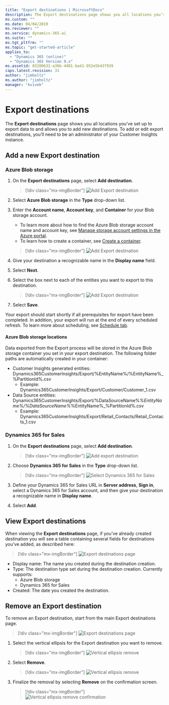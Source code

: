 ```yaml
---
title: "Export destinations | MicrosoftDocs"
description: The Export destinations page shows you all locations you’ve set up to export data to and allows you to add new destinations.
ms.custom: ""
ms.date: 04/04/2019
ms.reviewer: ""
ms.service: dynamics-365-ai
ms.suite: ""
ms.tgt_pltfrm: ""
ms.topic: "get-started-article"
applies_to: 
  - "Dynamics 365 (online)"
  - "Dynamics 365 Version 9.x"
ms.assetid: 83200632-a36b-4401-ba41-952e5b43f939
caps.latest.revision: 31
author: "jimholtz"
ms.author: "jimholtz"
manager: "kvivek"
---
```

# Export destinations

The **Export destinations** page shows you all locations you’ve set up to export data to and allows you to add new destinations. To add or edit export destinations, you’ll need to be an administrator of your Customer Insights instance.

## Add a new Export destination

### Azure Blob storage

1. On the **Export destinations** page, select **Add destination**.

   > [!div class="mx-imgBorder"] 
   > ![](media/add-export-destination.png "Add Export destination")

2. Select **Azure Blob storage** in the **Type** drop-down list.

3. Enter the **Account name**, **Account key**, and **Container** for your Blob storage account.
    - To learn more about how to find the Azure Blob storage account name and account key, see [Manage storage account settings in the Azure portal](https://docs.microsoft.com/en-us/azure/storage/common/storage-account-manage).
    - To learn how to create a container, see [Create a container](https://docs.microsoft.com/en-us/azure/storage/blobs/storage-quickstart-blobs-portal#create-a-container).

    > [!div class="mx-imgBorder"] 
    > ![](media/export-destinations-azure-blob.png "Add Export destination")

4. Give your destination a recognizable name in the **Display name** field.

5. Select **Next**.

6. Select the box next to each of the entities you want to export to this destination.

   > [!div class="mx-imgBorder"] 
   > ![](media/export-destinations-azure-blob-entities.png "Add Export destination")

7. Select **Save**.

Your export should start shortly if all prerequisites for export have been completed.  In addition, your export will run at the end of every scheduled refresh.  To learn more about scheduling, see [Schedule tab](https://docs.microsoft.com/en-us/dynamics365/ai/customer-insights/pm-settings#schedule-tab).

#### Azure Blob storage locations


<!--Note from editor: Is "set" correct in the next sentence, or should it be "set up"? -->

Data exported from the Export process will be stored in the Azure Blob storage container you set in your export destination.  The following folder paths are automatically created in your container:

  - Customer Insights generated entities: Dynamics365CustomerInsights/Export/%EntityName%/%EntityName%_%PartitionId%.csv
    - Example: Dynamics365CustomerInsights/Export/Customer/Customer_1.csv
  - Data Source entities: Dynamics365CustomerInsights/Export/%DataSourceName%_%EntityName%/%DataSourceName%_%EntityName%_%PartitionId%.csv
    - Example: Dynamics365CustomerInsights/Export/Retail_Contacts/Retail_Contacts_1.csv
	
### Dynamics 365 for Sales
1. On the **Export destinations** page, select **Add destination**.

   > [!div class="mx-imgBorder"] 
   > ![](media/add-export-destination.png "Add export destination")

2. Choose **Dynamics 365 for Sales** in the **Type** drop-down list.

   > [!div class="mx-imgBorder"] 
   > ![](media/export-destinations-dynamics365-for-sales.png "Select Dynamics 365 for Sales")


<!--from editor: In the following paragraph, it looks like "Enter" would be a better choice than "Define." Also, is "Sign in" an action? If so, it shouldn't be in bold. -->


3. Define your Dynamics 365 for Sales URL in **Server address**, **Sign in**, select a Dynamics 365 for Sales account, and then give your destination a recognizable name in **Display name**.

4. Select **Add**.

## View Export destinations

When viewing the **Export destinations** page, if you’ve already created destination you will see a table containing several fields for destinations you’ve added, as described here:

   > [!div class="mx-imgBorder"] 
   > ![](media/export-destinations-page.png "Export destinations page")
	
  - Display name: The name you created during the destination creation.
  - Type: The destination type set during the destination creation.  Currently supports:
    - Azure Blob storage
    - Dynamics 365 for Sales
  - Created: The date you created the destination.

## Remove an Export destination

To remove an Export destination, start from the main Export destinations page.

> [!div class="mx-imgBorder"] 
> ![](media/export-destinations-page.png "Export destinations page")



<!--from editor: The next two images are identical. Seems like the previous image should be used for step 1.  -->


1. Select the vertical ellipsis for the Export destination you want to remove.

   > [!div class="mx-imgBorder"] 
   > ![](media/export-destinations-page-vertical-ellipsis-remove.png "Vertical ellipsis remove")

2. Select **Remove**.

   > [!div class="mx-imgBorder"] 
   > ![](media/export-destinations-page-vertical-ellipsis-remove.png "Vertical ellipsis remove")

3. Finalize the removal by selecting **Remove** on the confirmation screen.

   > [!div class="mx-imgBorder"] 
   > ![](media/export-destinations-page-vertical-ellipsis-remove-confirmation.png "Vertical ellipsis remove confirmation")
